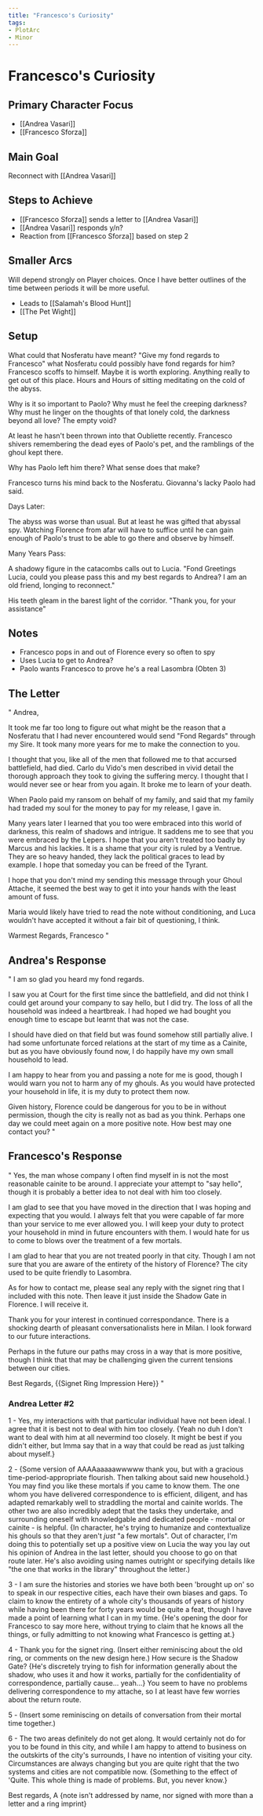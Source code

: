 ```yaml
---
title: "Francesco's Curiosity"
tags:
- PlotArc
- Minor
---
```


# Francesco's Curiosity
## Primary Character Focus
- [[Andrea Vasari]]
- [[Francesco Sforza]]


## Main Goal
Reconnect with [[Andrea Vasari]]

## Steps to Achieve
 - [[Francesco Sforza]] sends a letter to [[Andrea Vasari]]
 - [[Andrea Vasari]] responds y/n?
 - Reaction from [[Francesco Sforza]] based on step 2

## Smaller Arcs
Will depend strongly on Player choices.  Once I have better outlines of the time between periods it will be more useful.

- Leads to [[Salamah's Blood Hunt]]
- [[The Pet Wight]]

## Setup

What could that Nosferatu have meant? "Give my fond regards to Francesco" what Nosferatu could possibly have fond regards for him? Francesco scoffs to himself. Maybe it is worth exploring. Anything really to get out of this place. Hours and Hours of sitting meditating on the cold of the abyss. 

Why is it so important to Paolo? Why must he feel the creeping darkness? Why must he linger on the thoughts of that lonely cold, the darkness beyond all love? The empty void?

At least he hasn't been thrown into that Oubliette recently. Francesco shivers remembering the dead eyes of Paolo's pet, and the ramblings of the ghoul kept there. 

Why has Paolo left him there? What sense does that make? 

Francesco turns his mind back to the Nosferatu. Giovanna's lacky Paolo had said. 

Days Later:

The abyss was worse than usual. But at least he was gifted that abyssal spy. Watching Florence from afar will have to suffice until he can gain enough of Paolo's trust to be able to go there and observe by himself.

Many Years Pass:

A shadowy figure in the catacombs calls out to Lucia. "Fond Greetings Lucia, could you please pass this and my best regards to Andrea? I am an old friend, longing to reconnect."

His teeth gleam in the barest light of the corridor. "Thank you, for your assistance"

## Notes
- Francesco pops in and out of Florence every so often to spy
- Uses Lucia to get to Andrea?
- Paolo wants Francesco to prove he's a real Lasombra (Obten 3)

## The Letter

"
Andrea, 

It took me far too long to figure out what might be the reason that a Nosferatu that I had never encountered would send "Fond Regards" through my Sire. It took many more years for me to make the connection to you. 

I thought that you, like all of the men that followed me to that accursed battlefield, had died. Carlo du Vido's men described in vivid detail the thorough approach they took to giving the suffering mercy. I thought that I would never see or hear from you again. It broke me to learn of your death.

When Paolo paid my ransom on behalf of my family, and said that my family had traded my soul for the money to pay for my release, I gave in.

Many years later I learned that you too were embraced into this world of darkness, this realm of shadows and intrigue. It saddens me to see that you were embraced by the Lepers. I hope that you aren't treated too badly by Marcus and his lackies. It is a shame that your city is ruled by a Ventrue. They are so heavy handed, they lack the political graces to lead by example. I hope that someday you can be freed of the Tyrant.

I hope that you don't mind my sending this message through your Ghoul Attache, it seemed the best way to get it into your hands with the least amount of fuss. 

Maria would likely have tried to read the note without conditioning, and Luca wouldn't have accepted it without a fair bit of questioning, I think. 

Warmest Regards, 
Francesco
"

## Andrea's Response
"
I am so glad you heard my fond regards. 

I saw you at Court for the first time since the battlefield, and did not think I could get around your company to say hello, but I did try. The loss of all the household was indeed a heartbreak. I had hoped we had bought you enough time to escape but learnt that was not the case. 

I should have died on that field but was found somehow still partially alive. I had some unfortunate forced relations at the start of my time as a Cainite, but as you have obviously found now, I do happily have my own small household to lead. 

I am happy to hear from you and passing a note for me is good, though I would warn you not to harm any of my ghouls. As you would have protected your household in life, it is my duty to protect them now. 

Given history, Florence could be dangerous for you to be in without permission, though the city is really not as bad as you think. Perhaps one day we could meet again on a more positive note. How best may one contact you?
"

## Francesco's Response

"
Yes, the man whose company I often find myself in is not the most reasonable cainite to be around. I appreciate your attempt to "say hello", though it is probably a better idea to not deal with him too closely. 

I am glad to see that you have moved in the direction that I was hoping and expecting that you would. I always felt that you were capable of far more than your service to me ever allowed you. I will keep your duty to protect your household in mind in future encounters with them. I would hate for us to come to blows over the treatment of a few mortals.

I am glad to hear that you are not treated poorly in that city. Though I am not sure that you are aware of the entirety of the history of Florence? The city used to be quite friendly to Lasombra. 

As for how to contact me, please seal any reply with the signet ring that I included with this note. Then leave it just inside the Shadow Gate in Florence. I will receive it. 

Thank you for your interest in continued correspondance. There is a shocking dearth of pleasant conversationalists here in Milan. I look forward to our future interactions. 

Perhaps in the future our paths may cross in a way that is more positive, though I think that that may be challenging given the current tensions between our cities.

Best Regards,
{{Signet Ring Impression Here}}
"

### Andrea Letter #2
1 - Yes, my interactions with that particular individual have not been ideal. I agree that it is best not to deal with him too closely. {Yeah no duh I don't want to deal with him at all nevermind too closely. It might be best if you didn't either, but Imma say that in a way that could be read as just talking about myself.} 
 
2 - {Some version of AAAAaaaaawwwww thank you, but with a gracious time-period-appropriate flourish. Then talking about said new household.} You may find you like these mortals if you came to know them. The one whom you have delivered correspondence to is efficient, diligent, and has adapted remarkably well to straddling the mortal and cainite worlds. The other two are also incredibly adept that the tasks they undertake, and surrounding oneself with knowledgable and dedicated people - mortal or cainite - is helpful. {In character, he's trying to humanize and contextualize his ghouls so that they aren't _just_ "a few mortals". Out of character, I'm doing this to potentially set up a positive view on Lucia the way you lay out his opinion of Andrea in the last letter, should you choose to go on that route later. He's also avoiding using names outright or specifying details like "the one that works in the library" throughout the letter.)

3 - I am sure the histories and stories we have both been 'brought up on' so to speak in our respective cities, each have their own biases and gaps. To claim to know the entirety of a whole city's thousands of years of history while having been there for forty years would be quite a feat, though I have made a point of learning what I can in my time. {He's opening the door for Francesco to say more here, without trying to claim that he knows all the things, or fully admitting to not knowing what Francesco is getting at.} 

4 - Thank you for the signet ring. (Insert either reminiscing about the old ring, or comments on the new design here.) How secure is the Shadow Gate? {He's discretely trying to fish for information generally about the shadow, who uses it and how it works, partially for the confidentiality of correspondence, partially cause... yeah...} You seem to have no problems delivering correspondence to my attache, so I at least have few worries about the return route. 

5 - (Insert some reminiscing on details of conversation from their mortal time together.) 

6 - The two areas definitely do not get along. It would certainly not do for you to be found in this city, and while I am happy to attend to business on the outskirts of the city's surrounds, I have no intention of visiting your city. Circumstances are always changing but you are quite right that the two systems and cities are not compatible now. {Something to the effect of 'Quite. This whole thing is made of problems. But, you never know.} 

Best regards, A {note isn't addressed by name, nor signed with more than a letter and a ring imprint}